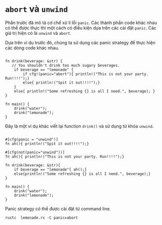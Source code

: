 # `abort` và `unwind`

Phần trước đã mô tả cơ chế xử lí lỗi `panic`. Các thành phần code khác nhau có thể được thực thi một cách có điều kiện dựa trên các cài đặt `panic`. Các giá trị hiện có là `unwind` và `abort`.

Dựa trên ví dụ trước đó, chúng ta sử dụng các panic strategy để thực hiện các dòng code khác nhau.

```rust,editable,mdbook-runnable

fn drink(beverage: &str) {
   // You shouldn't drink too much sugary beverages.
    if beverage == "lemonade" {
        if cfg!(panic="abort"){ println!("This is not your party. Run!!!!");}
        else{ println!("Spit it out!!!!");}
    }
    else{ println!("Some refreshing {} is all I need.", beverage); }
}

fn main() {
    drink("water");
    drink("lemonade");
}
```

Đây là một ví dụ khác viết lại function `drink()` và sử dụng từ khóa `unwind`.

```rust,editable

#[cfg(panic = "unwind")]
fn ah(){ println!("Spit it out!!!!");}

#[cfg(not(panic="unwind"))]
fn ah(){ println!("This is not your party. Run!!!!");}

fn drink(beverage: &str){
    if beverage == "lemonade"{ ah();}
    else{println!("Some refreshing {} is all I need.", beverage);}
}

fn main() {
    drink("water");
    drink("lemonade");
}
```

Panic strategy có thể được cài đặt từ command line.

```console
rustc  lemonade.rs -C panic=abort
```
